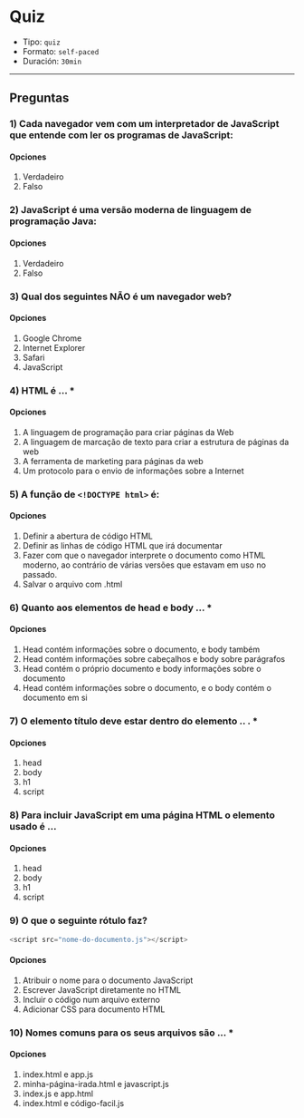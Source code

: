 # Quiz

- Tipo: `quiz`
- Formato: `self-paced`
- Duración: `30min`

***

## Preguntas

### 1) Cada navegador vem com um interpretador de JavaScript que entende com ler os programas de JavaScript:

#### Opciones

1. Verdadeiro
2. Falso

<solution style="display:none;">1</solution>

### 2) JavaScript é uma versão moderna de linguagem de programação Java:

#### Opciones

1. Verdadeiro
2. Falso

<solution style="display:none;">2</solution>

### 3) Qual dos seguintes NÃO é um navegador web?

#### Opciones

1. Google Chrome
2. Internet Explorer
3. Safari
4. JavaScript

<solution style="display:none;">4</solution>

### 4) HTML é ... *

#### Opciones

1. A linguagem de programação para criar páginas da Web
2. A linguagem de marcação de texto para criar a estrutura de páginas da web
3. A  ferramenta de marketing para páginas da web
4. Um protocolo para o envio de informações sobre a Internet

<solution style="display:none;">2</solution>

### 5) A função de `<!DOCTYPE html>`  é:

#### Opciones

1. Definir a abertura de código HTML
2. Definir as linhas de código HTML que irá documentar
3. Fazer com que o navegador interprete o documento como HTML moderno, ao
   contrário de várias versões que estavam em uso no passado.
4. Salvar o arquivo com .html

<solution style="display:none;">3</solution>

### 6) Quanto aos elementos de head e body ... *

#### Opciones

1. Head contém informações sobre o documento, e body também
2. Head contém informações sobre cabeçalhos e body sobre  parágrafos
3. Head contém o próprio documento e body informações sobre o documento
4. Head  contém informações sobre o documento, e o body contém o documento em si

<solution style="display:none;">4</solution>

### 7) O elemento título deve estar dentro do elemento .. . *

#### Opciones

1. head
2. body
3. h1
4. script

<solution style="display:none;">1</solution>

### 8) Para incluir JavaScript em uma página HTML o elemento  usado é …

#### Opciones

1. head
2. body
3. h1
4. script

<solution style="display:none;">4</solution>

### 9) O que o seguinte rótulo faz?

```js
<script src="nome-do-documento.js"></script>
```

#### Opciones

1. Atribuir o nome para o documento JavaScript
2. Escrever JavaScript diretamente no HTML
3. Incluir o código num arquivo externo
4. Adicionar CSS para documento HTML

<solution style="display:none;">3</solution>

### 10) Nomes comuns para os seus arquivos são ... *

#### Opciones

1. index.html e app.js
2. minha-página-irada.html e javascript.js
3. index.js e app.html
4. index.html e código-facil.js

<solution style="display:none;">1</solution>
